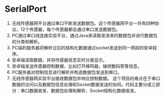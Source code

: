 # SerialPort

1. 无线传感器网平台通过串口不断发送数据包。这个传感器网平台一共有四种协议，12个传感器，每个传感器都会通过串口发送数据包。
2. PC通过串口线连接实验平台，通过Java来读取发进来的数据包并进行数据包的分类和解析。
3. PC端的服务器将解析过后的结构化数据通过socket发送到同一网段的安卓程序。
4. 安卓端读取数据，并将传感器信息实时分类显示。
5. 安卓端发送传感器控制数据，比如打开蜂鸣器，操控数码管等信息。
6. PC服务器对控制信息进行解析并构造数据包发送到串口。
7. 无线传感器网实验平台接收数据包并响应控制数据。
这个项目的难点在于串口数据的访问以及数据包信息处理和Socket数据发送的协同。代码主要分成三部分：串口数据收发、数据包处理和解析、Socket结构化数据收发。
